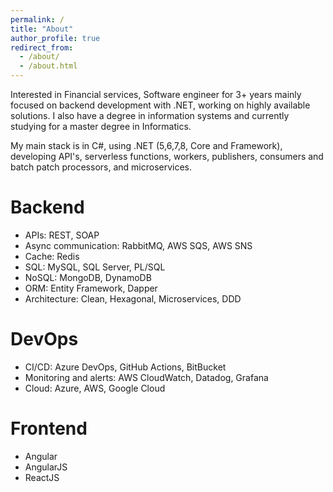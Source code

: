 ```yaml
---
permalink: /
title: "About"
author_profile: true
redirect_from: 
  - /about/
  - /about.html
---
```


Interested in Financial services, Software engineer for 3+ years mainly focused on backend development with .NET, working on highly available solutions. I also have a degree in information systems and currently studying for a master degree in Informatics.

My main stack is in C#, using .NET (5,6,7,8, Core and Framework), developing API's, serverless functions, workers, publishers, consumers and batch patch processors, and microservices.

Backend
======
- APIs: REST, SOAP
- Async communication: RabbitMQ, AWS SQS, AWS SNS
- Cache: Redis
- SQL: MySQL, SQL Server, PL/SQL
- NoSQL: MongoDB, DynamoDB
- ORM: Entity Framework, Dapper
- Architecture: Clean, Hexagonal, Microservices, DDD

DevOps
======
- CI/CD: Azure DevOps, GitHub Actions, BitBucket
- Monitoring and alerts: AWS CloudWatch, Datadog, Grafana
- Cloud: Azure, AWS, Google Cloud

Frontend
======
- Angular
- AngularJS
- ReactJS

